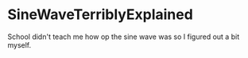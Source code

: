 # SineWaveTerriblyExplained
School didn't teach me how op the sine wave was so I figured out a bit myself.  
